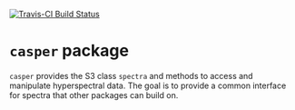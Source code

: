 [![Travis-CI Build Status](https://travis-ci.org/meireles/casper.svg?branch=master)](https://travis-ci.org/meireles/casper)

`casper` package
================

`casper` provides the S3 class `spectra` and methods to access and manipulate hyperspectral data. The goal is to provide a common interface for spectra that other packages can build on.

